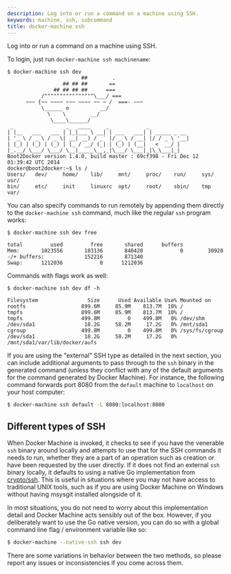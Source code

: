 ```yaml
---
description: Log into or run a command on a machine using SSH.
keywords: machine, ssh, subcommand
title: docker-machine ssh
---
```


Log into or run a command on a machine using SSH.

To login, just run `docker-machine ssh machinename`:

```none
$ docker-machine ssh dev
                        ##        .
                  ## ## ##       ==
               ## ## ## ##      ===
           /""""""""""""""""\___/ ===
      ~~~ {~~ ~~~~ ~~~ ~~~~ ~~ ~ /  ===- ~~~
           \______ o          __/
             \    \        __/
              \____\______/
 _                 _   ____     _            _
| |__   ___   ___ | |_|___ \ __| | ___   ___| | _____ _ __
| '_ \ / _ \ / _ \| __| __) / _` |/ _ \ / __| |/ / _ \ '__|
| |_) | (_) | (_) | |_ / __/ (_| | (_) | (__|   <  __/ |
|_.__/ \___/ \___/ \__|_____\__,_|\___/ \___|_|\_\___|_|
Boot2Docker version 1.4.0, build master : 69cf398 - Fri Dec 12 01:39:42 UTC 2014
docker@boot2docker:~$ ls /
Users/   dev/     home/    lib/     mnt/     proc/    run/     sys/     usr/
bin/     etc/     init     linuxrc  opt/     root/    sbin/    tmp      var/
```


You can also specify commands to run remotely by appending them directly to the
`docker-machine ssh` command, much like the regular `ssh` program works:

```none
$ docker-machine ssh dev free

total         used         free       shared      buffers
Mem:       1023556       183136       840420            0        30920
-/+ buffers:             152216       871340
Swap:      1212036            0      1212036
```

Commands with flags work as well:

```none
$ docker-machine ssh dev df -h

Filesystem                Size      Used Available Use% Mounted on
rootfs                  899.6M     85.9M    813.7M  10% /
tmpfs                   899.6M     85.9M    813.7M  10% /
tmpfs                   499.8M         0    499.8M   0% /dev/shm
/dev/sda1                18.2G     58.2M     17.2G   0% /mnt/sda1
cgroup                  499.8M         0    499.8M   0% /sys/fs/cgroup
/dev/sda1                18.2G     58.2M     17.2G   0%
/mnt/sda1/var/lib/docker/aufs
```

If you are using the "external" SSH type as detailed in the next section, you
can include additional arguments to pass through to the `ssh` binary in the
generated command (unless they conflict with any of the default arguments for
the command generated by Docker Machine).  For instance, the following command
forwards port 8080 from the `default` machine to `localhost` on your host
computer:

```bash
$ docker-machine ssh default -L 8080:localhost:8080
```

## Different types of SSH

When Docker Machine is invoked, it checks to see if you have the venerable
`ssh` binary around locally and attempts to use that for the SSH commands it
needs to run, whether they are a part of an operation such as creation or have
been requested by the user directly. If it does not find an external `ssh`
binary locally, it defaults to using a native Go implementation from
[crypto/ssh](https://godoc.org/golang.org/x/crypto/ssh). This is useful in
situations where you may not have access to traditional UNIX tools, such as if
you are using Docker Machine on Windows without having msysgit installed
alongside of it.

In most situations, you do not need to worry about this implementation detail
and Docker Machine acts sensibly out of the box. However, if you
deliberately want to use the Go native version, you can do so with a global
command line flag / environment variable like so:

```bash
$ docker-machine --native-ssh ssh dev
```

There are some variations in behavior between the two methods, so please report
any issues or inconsistencies if you come across them.